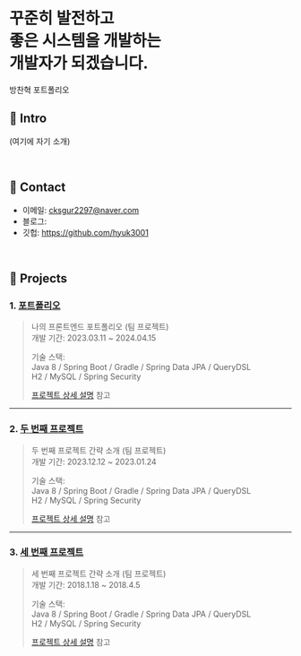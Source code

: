 # 꾸준히 발전하고 <br>좋은 시스템을 개발하는 <br>개발자가 되겠습니다.
방찬혁 포트폴리오
</br>

## :pushpin: Intro
(여기에 자기 소개)

</br>

## :pushpin: Contact
- 이메일: cksgur2297@naver.com
- 블로그: 
- 깃헙: https://github.com/hyuk3001
</br>

## :pushpin: Projects
### 1. [포트폴리오](https://github.com/2023-SMHRD-IS-AI1/RepoUp)
>나의 프론트엔드 포트폴리오 (팀 프로젝트)  
>개발 기간: 2023.03.11 ~ 2024.04.15  
>  
>기술 스택:  
>Java 8 / Spring Boot / Gradle / Spring Data JPA / QueryDSL  
>H2 / MySQL / Spring Security
>  
>[프로젝트 상세 설명](https://github.com/Project-TokTalk) 참고

---

### 2. [두 번째 프로젝트](https://github.com/JungHyung2/gitio.io)
>두 번째 프로젝트 간략 소개  (팀 프로젝트)  
>개발 기간: 2023.12.12 ~ 2023.01.24  
>  
>기술 스택:  
>Java 8 / Spring Boot / Gradle / Spring Data JPA / QueryDSL  
>H2 / MySQL / Spring Security
>  
>[프로젝트 상세 설명](https://github.com/2023-SMHRD-IS-AI1/RepoUp) 참고

---

### 3. [세 번째 프로젝트](https://github.com/JungHyung2/gitio.io)
>세 번째 프로젝트 간략 소개  (팀 프로젝트)  
>개발 기간: 2018.1.18 ~ 2018.4.5  
>  
>기술 스택:  
>Java 8 / Spring Boot / Gradle / Spring Data JPA / QueryDSL  
>H2 / MySQL / Spring Security 
>  
>[프로젝트 상세 설명](https://github.com/JungHyung2/gitio.io) 참고
